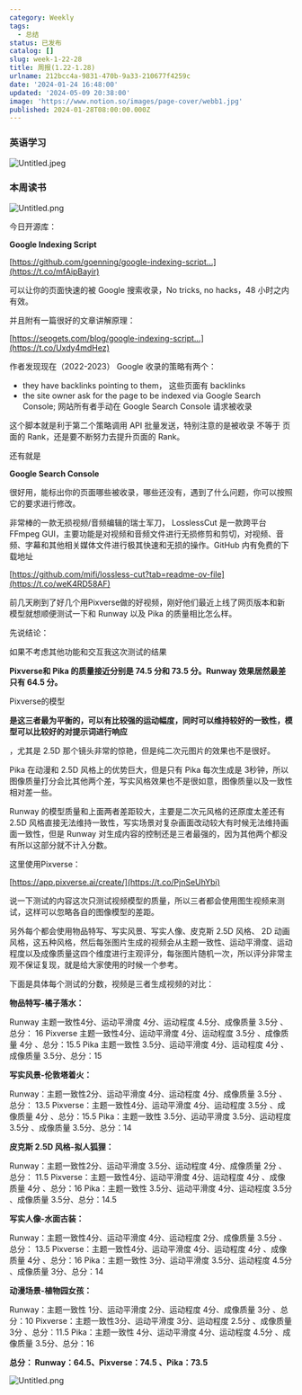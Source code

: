```yaml
---
category: Weekly
tags:
  - 总结
status: 已发布
catalog: []
slug: week-1-22-28
title: 周报(1.22-1.28)
urlname: 212bcc4a-9831-470b-9a33-210677f4259c
date: '2024-01-24 16:48:00'
updated: '2024-05-09 20:38:00'
image: 'https://www.notion.so/images/page-cover/webb1.jpg'
published: 2024-01-28T08:00:00.000Z
---
```


### 英语学习


![Untitled.jpeg](https://prod-files-secure.s3.us-west-2.amazonaws.com/5d24fe63-e567-4804-86f9-9fdc62e13082/13f89310-e18e-4344-b5f8-95c58ff07f1e/Untitled.jpeg?X-Amz-Algorithm=AWS4-HMAC-SHA256&X-Amz-Content-Sha256=UNSIGNED-PAYLOAD&X-Amz-Credential=ASIAZI2LB466UKP5UNR7%2F20250303%2Fus-west-2%2Fs3%2Faws4_request&X-Amz-Date=20250303T053837Z&X-Amz-Expires=3600&X-Amz-Security-Token=IQoJb3JpZ2luX2VjEJb%2F%2F%2F%2F%2F%2F%2F%2F%2F%2FwEaCXVzLXdlc3QtMiJHMEUCIB0Lh2yqBu4Lf1H6ZxF2djhbU6HXJM6KO435%2FhIYbYqvAiEAtLR7HckvmaSuH%2FJ%2Fv7NlmrftsYqrX%2BPZb4mwJtDL49EqiAQIzv%2F%2F%2F%2F%2F%2F%2F%2F%2F%2FARAAGgw2Mzc0MjMxODM4MDUiDCKdHZFIU0shf%2F4U0yrcAzaommfMKLNHQNXsVb7MK6JLVQoZ%2BWYPWn1H2gLex7JhDB9j%2BB3wCYzgkdXpob6Y3wRk5IHzFtVbDQ%2FUt4PZTl5IuMb%2FW1apQeb6TY5x8vAQ3Ar5my3dm9DUl76oZvsS1gJldYwIwGL4szUWrgsZdwJKDcBNroTu1LhBu%2FbaTWLallC8sp7NgHRL%2Bn0Acg%2FyXwYH%2B7UINO6xRen9g3G7gZtRq8jKDi4k3ZEq0YDZRPaLDAl1vxQ8qni7MSYdsTs7%2BJvdBcIw86PqtzQtOf9md1eicnsI4v4bLFW67qd1BnLmMtvY934LSpLJa5A7V0Cl9wF81EH50txxfEMjVtlgfY42gDaq4XuKkfRJ0DbO0TUHcKlTbpV5CvRzzDA2x%2BYsdB9dLVAl0Xdwg9vetlSfqlLl0qzAQ4b1LJpVclEHjTY8Ndn7ptSPHHXcQezqWIg1hzZQNdoXOZWxIIAxnhX%2B0TMpdS3mOKN5v4FXaEwKjRi68w6j0oC41xCzi8ITYVG0DGVA6jcm%2BN2lYlBR%2B%2BjOOXMpypdVKfsXlPOOTvgKy5P90ze1jEFnsv5Nnn0lkYZ1bXncG6VEIaV3DycRINe0IVQeJYs1zE3D3v5ME%2FA%2B6IcjecH%2FupuJtLsEw%2F3BMMj3lL4GOqUBpOj6SvmjymgPoIiqQzCc6rc35gcuFd7JZg1c%2FafkFZCHpqgz4JpuF9L7hru1d6QKKenGemi7Kwm%2FRBzYl3QQIHTHDsTOpeCF9GoBmPI0AZMFEdU77FQPJ%2FyYdPuQt3Db6XReU0Vh%2F%2Bo9E1sjjScVXOuYs2M6G7xkKvfvl%2B69UZOi4TqyhpmxVlccWh9X0o1du077fCoac%2BSoWunVGAISo7QE9z0F&X-Amz-Signature=e083070c4181da4a77ea3d85555eb5a858d7c99945926c502f0c053ee472fcd7&X-Amz-SignedHeaders=host&x-id=GetObject)


### 本周读书


![Untitled.png](https://prod-files-secure.s3.us-west-2.amazonaws.com/5d24fe63-e567-4804-86f9-9fdc62e13082/4230a01f-03e6-45a7-9f78-5892b7e77e85/Untitled.png?X-Amz-Algorithm=AWS4-HMAC-SHA256&X-Amz-Content-Sha256=UNSIGNED-PAYLOAD&X-Amz-Credential=ASIAZI2LB466UKP5UNR7%2F20250303%2Fus-west-2%2Fs3%2Faws4_request&X-Amz-Date=20250303T053837Z&X-Amz-Expires=3600&X-Amz-Security-Token=IQoJb3JpZ2luX2VjEJb%2F%2F%2F%2F%2F%2F%2F%2F%2F%2FwEaCXVzLXdlc3QtMiJHMEUCIB0Lh2yqBu4Lf1H6ZxF2djhbU6HXJM6KO435%2FhIYbYqvAiEAtLR7HckvmaSuH%2FJ%2Fv7NlmrftsYqrX%2BPZb4mwJtDL49EqiAQIzv%2F%2F%2F%2F%2F%2F%2F%2F%2F%2FARAAGgw2Mzc0MjMxODM4MDUiDCKdHZFIU0shf%2F4U0yrcAzaommfMKLNHQNXsVb7MK6JLVQoZ%2BWYPWn1H2gLex7JhDB9j%2BB3wCYzgkdXpob6Y3wRk5IHzFtVbDQ%2FUt4PZTl5IuMb%2FW1apQeb6TY5x8vAQ3Ar5my3dm9DUl76oZvsS1gJldYwIwGL4szUWrgsZdwJKDcBNroTu1LhBu%2FbaTWLallC8sp7NgHRL%2Bn0Acg%2FyXwYH%2B7UINO6xRen9g3G7gZtRq8jKDi4k3ZEq0YDZRPaLDAl1vxQ8qni7MSYdsTs7%2BJvdBcIw86PqtzQtOf9md1eicnsI4v4bLFW67qd1BnLmMtvY934LSpLJa5A7V0Cl9wF81EH50txxfEMjVtlgfY42gDaq4XuKkfRJ0DbO0TUHcKlTbpV5CvRzzDA2x%2BYsdB9dLVAl0Xdwg9vetlSfqlLl0qzAQ4b1LJpVclEHjTY8Ndn7ptSPHHXcQezqWIg1hzZQNdoXOZWxIIAxnhX%2B0TMpdS3mOKN5v4FXaEwKjRi68w6j0oC41xCzi8ITYVG0DGVA6jcm%2BN2lYlBR%2B%2BjOOXMpypdVKfsXlPOOTvgKy5P90ze1jEFnsv5Nnn0lkYZ1bXncG6VEIaV3DycRINe0IVQeJYs1zE3D3v5ME%2FA%2B6IcjecH%2FupuJtLsEw%2F3BMMj3lL4GOqUBpOj6SvmjymgPoIiqQzCc6rc35gcuFd7JZg1c%2FafkFZCHpqgz4JpuF9L7hru1d6QKKenGemi7Kwm%2FRBzYl3QQIHTHDsTOpeCF9GoBmPI0AZMFEdU77FQPJ%2FyYdPuQt3Db6XReU0Vh%2F%2Bo9E1sjjScVXOuYs2M6G7xkKvfvl%2B69UZOi4TqyhpmxVlccWh9X0o1du077fCoac%2BSoWunVGAISo7QE9z0F&X-Amz-Signature=cc6ea060eee8a0630ff5a348ea57d437829a09469c69b38ecfb3199c457b1c4c&X-Amz-SignedHeaders=host&x-id=GetObject)


今日开源库：


**Google Indexing Script**


[https://github.com/goenning/google-indexing-script…](https://t.co/mfAipBayir)


可以让你的页面快速的被 Google 搜索收录，No tricks, no hacks，48 小时之内有效。

并且附有一篇很好的文章讲解原理：


[https://seogets.com/blog/google-indexing-script…](https://t.co/Uxdy4mdHez)


作者发现现在（2022-2023） Google 收录的策略有两个：

- they have backlinks pointing to them， 这些页面有 backlinks
- the site owner ask for the page to be indexed via Google Search Console; 网站所有者手动在 Google Search Console 请求被收录

这个脚本就是利于第二个策略调用 API 批量发送，特别注意的是被收录 不等于 页面的 Rank，还是要不断努力去提升页面的 Rank。

还有就是


**Google Search Console**


很好用，能标出你的页面哪些被收录，哪些还没有，遇到了什么问题，你可以按照它的要求进行修改。


非常棒的一款无损视频/音频编辑的瑞士军刀， LosslessCut 是一款跨平台 FFmpeg GUI，主要功能是对视频和音频文件进行无损修剪和剪切，对视频、音频、字幕和其他相关媒体文件进行极其快速和无损的操作。GitHub 内有免费的下载地址


[https://github.com/mifi/lossless-cut?tab=readme-ov-file](https://t.co/weK4RD58AF)


前几天刷到了好几个用Pixverse做的好视频，刚好他们最近上线了网页版本和新模型就想顺便测试一下和 Runway 以及 Pika 的质量相比怎么样。

先说结论：

如果不考虑其他功能和交互我这次测试的结果


**Pixverse和 Pika 的质量接近分别是 74.5 分和 73.5 分。Runway 效果居然最差只有 64.5 分。**


Pixverse的模型


**是这三者最为平衡的，可以有比较强的运动幅度，同时可以维持较好的一致性，模型可以比较好的对提示词进行响应**


，尤其是 2.5D 那个镜头非常的惊艳，但是纯二次元图片的效果也不是很好。

Pika 在动漫和 2.5D 风格上的优势巨大，但是只有 Pika 每次生成是 3秒钟，所以图像质量打分会比其他两个差，写实风格效果也不是很如意，图像质量以及一致性相对差一些。

Runway 的模型质量和上面两者差距较大，主要是二次元风格的还原度太差还有 2.5D 风格直接无法维持一致性，写实场景对复杂画面改动较大有时候无法维持画面一致性，但是 Runway 对生成内容的控制还是三者最强的，因为其他两个都没有所以这部分就不计入分数。

这里使用Pixverse：


[https://app.pixverse.ai/create/](https://t.co/PjnSeUhYbi)


说一下测试的内容这次只测试视频模型的质量，所以三者都会使用图生视频来测试，这样可以忽略各自的图像模型的差距。

另外每个都会使用物品特写、写实风景、写实人像、皮克斯 2.5D 风格、 2D 动画风格，这五种风格，然后每张图片生成的视频会从主题一致性、运动平滑度、运动程度以及成像质量这四个维度进行主观评分，每张图片随机一次，所以评分非常主观不保证复现，就是给大家使用的时候一个参考。

下面是具体每个测试的分数，视频是三者生成视频的对比：


**物品特写-橘子落水：**


Runway   主题一致性4分、运动平滑度 4分、运动程度 4.5分、成像质量 3.5分 、总分： 16
Pixverse 主题一致性4分、运动平滑度 4分、运动程度 3.5分 、成像质量 4分 、总分：15.5
Pika 主题一致性 3.5分、运动平滑度 4分、运动程度 4分 、成像质量 3.5分、总分：15


**写实风景-伦敦塔着火：**


Runway：主题一致性2分、运动平滑度 4分、运动程度 4分、成像质量 3.5分 、总分： 13.5
Pixverse：主题一致性4分、运动平滑度 4分、运动程度 3.5分 、成像质量 4分 、总分：15.5
Pika：主题一致性 3.5分、运动平滑度 3.5分、运动程度 3.5分 、成像质量 3.5分、总分：14


**皮克斯 2.5D 风格-拟人狐狸：**


Runway：主题一致性2分、运动平滑度 3.5分、运动程度 4分、成像质量 2分 、总分： 11.5
Pixverse：主题一致性4分、运动平滑度 4分、运动程度 4分 、成像质量 4分 、总分：16
Pika：主题一致性 3.5分、运动平滑度 4分、运动程度 3.5分 、成像质量 3.5分、总分：14.5


**写实人像-水面古装：**


Runway：主题一致性4分、运动平滑度 4分、运动程度 2分、成像质量 3.5分 、总分： 13.5
Pixverse：主题一致性4分、运动平滑度 4分、运动程度 4分 、成像质量 4分 、总分：16
Pika：主题一致性 3分、运动平滑度 3.5分、运动程度 4.5分 、成像质量 3分、总分：14


**动漫场景-植物园女孩：**


Runway：主题一致性 1分、运动平滑度 2分、运动程度 4分、成像质量 3分 、总分：10
Pixverse：主题一致性3分、运动平滑度 3分、运动程度 2.5分 、成像质量 3分 、总分：11.5
Pika：主题一致性 4分、运动平滑度 4分、运动程度 4.5分 、成像质量 3.5分、总分：16


**总分： Runway：64.5、Pixverse：74.5 、Pika：73.5**


![Untitled.png](https://prod-files-secure.s3.us-west-2.amazonaws.com/5d24fe63-e567-4804-86f9-9fdc62e13082/8e04e5ad-2b05-4144-8058-53bf010acfd3/Untitled.png?X-Amz-Algorithm=AWS4-HMAC-SHA256&X-Amz-Content-Sha256=UNSIGNED-PAYLOAD&X-Amz-Credential=ASIAZI2LB466UKP5UNR7%2F20250303%2Fus-west-2%2Fs3%2Faws4_request&X-Amz-Date=20250303T053837Z&X-Amz-Expires=3600&X-Amz-Security-Token=IQoJb3JpZ2luX2VjEJb%2F%2F%2F%2F%2F%2F%2F%2F%2F%2FwEaCXVzLXdlc3QtMiJHMEUCIB0Lh2yqBu4Lf1H6ZxF2djhbU6HXJM6KO435%2FhIYbYqvAiEAtLR7HckvmaSuH%2FJ%2Fv7NlmrftsYqrX%2BPZb4mwJtDL49EqiAQIzv%2F%2F%2F%2F%2F%2F%2F%2F%2F%2FARAAGgw2Mzc0MjMxODM4MDUiDCKdHZFIU0shf%2F4U0yrcAzaommfMKLNHQNXsVb7MK6JLVQoZ%2BWYPWn1H2gLex7JhDB9j%2BB3wCYzgkdXpob6Y3wRk5IHzFtVbDQ%2FUt4PZTl5IuMb%2FW1apQeb6TY5x8vAQ3Ar5my3dm9DUl76oZvsS1gJldYwIwGL4szUWrgsZdwJKDcBNroTu1LhBu%2FbaTWLallC8sp7NgHRL%2Bn0Acg%2FyXwYH%2B7UINO6xRen9g3G7gZtRq8jKDi4k3ZEq0YDZRPaLDAl1vxQ8qni7MSYdsTs7%2BJvdBcIw86PqtzQtOf9md1eicnsI4v4bLFW67qd1BnLmMtvY934LSpLJa5A7V0Cl9wF81EH50txxfEMjVtlgfY42gDaq4XuKkfRJ0DbO0TUHcKlTbpV5CvRzzDA2x%2BYsdB9dLVAl0Xdwg9vetlSfqlLl0qzAQ4b1LJpVclEHjTY8Ndn7ptSPHHXcQezqWIg1hzZQNdoXOZWxIIAxnhX%2B0TMpdS3mOKN5v4FXaEwKjRi68w6j0oC41xCzi8ITYVG0DGVA6jcm%2BN2lYlBR%2B%2BjOOXMpypdVKfsXlPOOTvgKy5P90ze1jEFnsv5Nnn0lkYZ1bXncG6VEIaV3DycRINe0IVQeJYs1zE3D3v5ME%2FA%2B6IcjecH%2FupuJtLsEw%2F3BMMj3lL4GOqUBpOj6SvmjymgPoIiqQzCc6rc35gcuFd7JZg1c%2FafkFZCHpqgz4JpuF9L7hru1d6QKKenGemi7Kwm%2FRBzYl3QQIHTHDsTOpeCF9GoBmPI0AZMFEdU77FQPJ%2FyYdPuQt3Db6XReU0Vh%2F%2Bo9E1sjjScVXOuYs2M6G7xkKvfvl%2B69UZOi4TqyhpmxVlccWh9X0o1du077fCoac%2BSoWunVGAISo7QE9z0F&X-Amz-Signature=8f44bfa32498e2aa67cde01c20f3f0a69926537d09131918d44c8d56cd15c2ab&X-Amz-SignedHeaders=host&x-id=GetObject)

